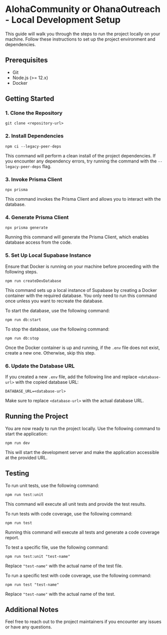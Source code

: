 # AlohaCommunity or OhanaOutreach - Local Development Setup

This guide will walk you through the steps to run the project locally on your machine. Follow these instructions to set up the project environment and dependencies.

## Prerequisites

- Git
- Node.js (>= 12.x)
- Docker

## Getting Started

### 1. Clone the Repository

```
git clone <repository-url>
```

### 2. Install Dependencies

```
npm ci --legacy-peer-deps
```

This command will perform a clean install of the project dependencies. If you encounter any dependency errors, try running the command with the `--legacy-peer-deps` flag.

### 3. Invoke Prisma Client

```
npx prisma
```

This command invokes the Prisma Client and allows you to interact with the database.

### 4. Generate Prisma Client

```
npx prisma generate
```

Running this command will generate the Prisma Client, which enables database access from the code.

### 5. Set Up Local Supabase Instance

Ensure that Docker is running on your machine before proceeding with the following steps.

```
npm run createDevDatabase
```

This command sets up a local instance of Supabase by creating a Docker container with the required database. You only need to run this command once unless you want to recreate the database.

To start the database, use the following command:

```
npm run db:start
```

To stop the database, use the following command:

```
npm run db:stop
```

Once the Docker container is up and running, if the `.env` file does not exist, create a new one. Otherwise, skip this step.

### 6. Update the Database URL

If you created a new `.env` file, add the following line and replace `<database-url>` with the copied database URL:

```
DATABASE_URL=<database-url>
```

Make sure to replace `<database-url>` with the actual database URL.

## Running the Project

You are now ready to run the project locally. Use the following command to start the application:

```
npm run dev
```

This will start the development server and make the application accessible at the provided URL.

## Testing

To run unit tests, use the following command:

```
npm run test:unit
```

This command will execute all unit tests and provide the test results.

To run tests with code coverage, use the following command:

```
npm run test
```

Running this command will execute all tests and generate a code coverage report.

To test a specific file, use the following command:

```
npm run test:unit "test-name"
```

Replace `"test-name"` with the actual name of the test file.

To run a specific test with code coverage, use the following command:

```
npm run test "test-name"
```

Replace `"test-name"` with the actual name of the test.

## Additional Notes

Feel free to reach out to the project maintainers if you encounter any issues or have any questions.
